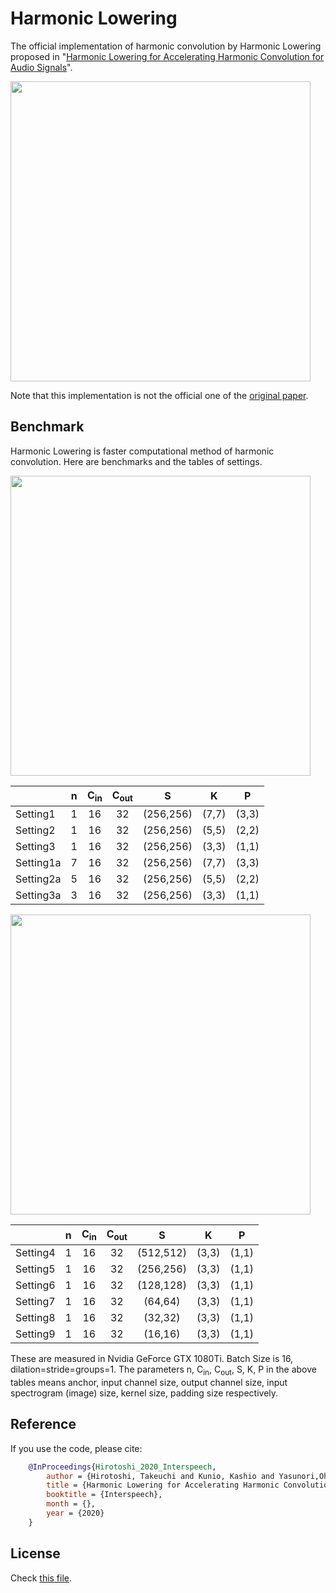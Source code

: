 # Harmonic Lowering

The official implementation of harmonic convolution by Harmonic Lowering proposed in "[Harmonic Lowering for Accelerating Harmonic Convolution for Audio Signals](https://google.com)".

<img src="https://github.com/taketakeseijin/HarmonicLowering/blob/master/figs/HarmonicLowering.png" width="480">

Note that this implementation is not the official one of the [original paper](http://dap.csail.mit.edu/).

## Benchmark

Harmonic Lowering is faster computational method of harmonic convolution.
Here are benchmarks and the tables of settings.

<img src="https://github.com/taketakeseijin/HarmonicLowering/blob/master/figs/runtime1.png" width="480">

| | n | C<sub>in</sub> | C<sub>out</sub> | S | K | P | 
|:--|:-:|:-:|:-:|:-:|:-:|:-:| 
|Setting1|1|16|32|(256,256)|(7,7)|(3,3)|
|Setting2 |1|16|32|(256,256)|(5,5)|(2,2)|
|Setting3 |1|16|32|(256,256)|(3,3)|(1,1)|
|Setting1a |7|16|32|(256,256)|(7,7)|(3,3)|
|Setting2a |5|16|32|(256,256)|(5,5)|(2,2)|
|Setting3a |3|16|32|(256,256)|(3,3)|(1,1)|

<img src="https://github.com/taketakeseijin/HarmonicLowering/blob/master/figs/runtime2.png" width="480">

| | n | C<sub>in</sub> | C<sub>out</sub> | S | K | P | 
|:--|:-:|:-:|:-:|:-:|:-:|:-:| 
|Setting4 |1|16|32|(512,512)|(3,3)|(1,1)|
|Setting5 |1|16|32|(256,256)|(3,3)|(1,1)|
|Setting6 |1|16|32|(128,128)|(3,3)|(1,1)|
|Setting7 |1|16|32|(64,64)|(3,3)|(1,1)|
|Setting8 |1|16|32|(32,32)|(3,3)|(1,1)|
|Setting9 |1|16|32|(16,16)|(3,3)|(1,1)|

These are measured in Nvidia GeForce GTX 1080Ti.
Batch Size is 16, dilation=stride=groups=1.
The parameters n, C<sub>in</sub>, C<sub>out</sub>, S, K, P in the above tables means anchor, input channel size, output channel size, input spectrogram (image) size, kernel size, padding size respectively.

## Reference

If you use the code, please cite:

```bibtex
    @InProceedings{Hirotoshi_2020_Interspeech,
        author = {Hirotoshi, Takeuchi and Kunio, Kashio and Yasunori,Ohishi and Hiroshi Saruwatari},
        title = {Harmonic Lowering for Accelerating Harmonic Convolution for Audio Signals},
        booktitle = {Interspeech},
        month = {},
        year = {2020}
    }
```

## License  

Check [this file](https://github.com/taketakeseijin/HarmonicLowering/blob/master/SOFTWARE_LICENSE_AGREEMENT.docx).